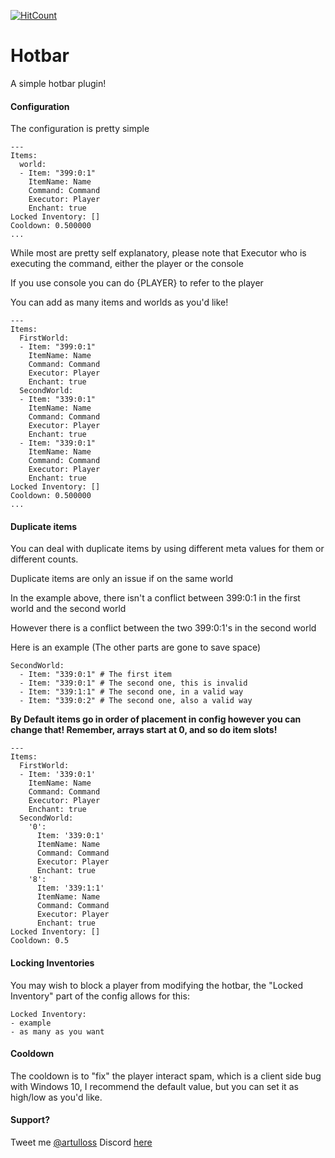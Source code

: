 [![HitCount](http://hits.dwyl.io/artulloss/Hotbar.svg)](http://hits.dwyl.io/artulloss/Hotbar)
# Hotbar
A simple hotbar plugin!
#### Configuration

The configuration is pretty simple
```
---
Items:
  world:
  - Item: "399:0:1"
    ItemName: Name
    Command: Command
    Executor: Player
    Enchant: true
Locked Inventory: []
Cooldown: 0.500000
...
```

While most are pretty self explanatory, please note that Executor who is executing the command, either the player or the console

If you use console you can do {PLAYER} to refer to the player

You can add as many items and worlds as you'd like!
```
---
Items:
  FirstWorld:
  - Item: "399:0:1"
    ItemName: Name
    Command: Command
    Executor: Player
    Enchant: true
  SecondWorld:
  - Item: "339:0:1"
    ItemName: Name
    Command: Command
    Executor: Player
    Enchant: true
  - Item: "339:0:1"
    ItemName: Name
    Command: Command
    Executor: Player
    Enchant: true
Locked Inventory: []
Cooldown: 0.500000
...
```
#### Duplicate items

You can deal with duplicate items by using different meta values for them or different counts.

Duplicate items are only an issue if on the same world

In the example above, there isn't a conflict between 399:0:1 in the first world and the second world

However there is a conflict between the two 399:0:1's in the second world

Here is an example (The other parts are gone to save space)
```
SecondWorld:
  - Item: "339:0:1" # The first item
  - Item: "339:0:1" # The second one, this is invalid
  - Item: "339:1:1" # The second one, in a valid way
  - Item: "339:0:2" # The second one, also a valid way
  ```

**By Default items go in order of placement in config however you can change that! Remember, arrays start at 0, and so do item slots!**

```
---
Items:
  FirstWorld:
  - Item: '339:0:1'
    ItemName: Name
    Command: Command
    Executor: Player
    Enchant: true
  SecondWorld:
    '0':
      Item: '339:0:1'
      ItemName: Name
      Command: Command
      Executor: Player
      Enchant: true
    '8':
      Item: '339:1:1'
      ItemName: Name
      Command: Command
      Executor: Player
      Enchant: true
Locked Inventory: []
Cooldown: 0.5
```

#### Locking Inventories

You may wish to block a player from modifying the hotbar, the "Locked Inventory" part of the config allows for this:

```
Locked Inventory:
- example
- as many as you want
```

#### Cooldown
The cooldown is to "fix" the player interact spam, which is a client side bug with Windows 10, I recommend the default value, but you can set it as high/low as you'd like.

#### Support?
Tweet me [@artulloss](https://twitter.com/artulloss)
Discord [here](https://discord.versai.pro)
